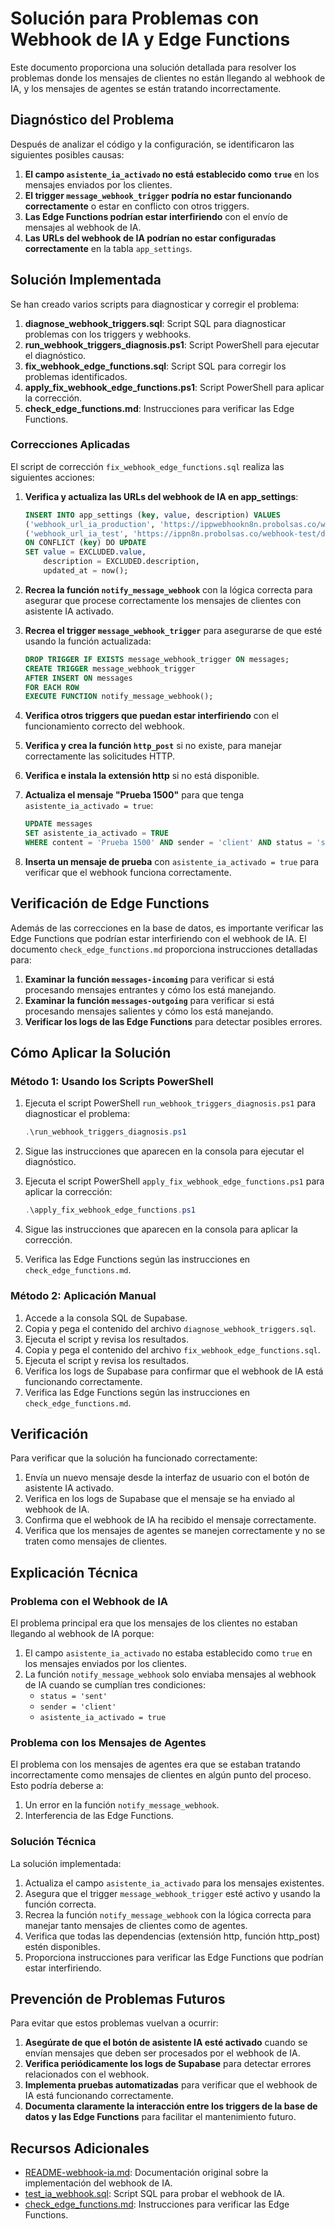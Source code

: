 # Solución para Problemas con Webhook de IA y Edge Functions

Este documento proporciona una solución detallada para resolver los problemas donde los mensajes de clientes no están llegando al webhook de IA, y los mensajes de agentes se están tratando incorrectamente.

## Diagnóstico del Problema

Después de analizar el código y la configuración, se identificaron las siguientes posibles causas:

1. **El campo `asistente_ia_activado` no está establecido como `true`** en los mensajes enviados por los clientes.
2. **El trigger `message_webhook_trigger` podría no estar funcionando correctamente** o estar en conflicto con otros triggers.
3. **Las Edge Functions podrían estar interfiriendo** con el envío de mensajes al webhook de IA.
4. **Las URLs del webhook de IA podrían no estar configuradas correctamente** en la tabla `app_settings`.

## Solución Implementada

Se han creado varios scripts para diagnosticar y corregir el problema:

1. **diagnose_webhook_triggers.sql**: Script SQL para diagnosticar problemas con los triggers y webhooks.
2. **run_webhook_triggers_diagnosis.ps1**: Script PowerShell para ejecutar el diagnóstico.
3. **fix_webhook_edge_functions.sql**: Script SQL para corregir los problemas identificados.
4. **apply_fix_webhook_edge_functions.ps1**: Script PowerShell para aplicar la corrección.
5. **check_edge_functions.md**: Instrucciones para verificar las Edge Functions.

### Correcciones Aplicadas

El script de corrección `fix_webhook_edge_functions.sql` realiza las siguientes acciones:

1. **Verifica y actualiza las URLs del webhook de IA en app_settings**:
   ```sql
   INSERT INTO app_settings (key, value, description) VALUES
   ('webhook_url_ia_production', 'https://ippwebhookn8n.probolsas.co/webhook/d2d918c0-7132-43fe-9e8c-e07b033f2e6b', 'URL del webhook de IA en producción'),
   ('webhook_url_ia_test', 'https://ippn8n.probolsas.co/webhook-test/d2d918c0-7132-43fe-9e8c-e07b033f2e6b', 'URL del webhook de IA en entorno de pruebas')
   ON CONFLICT (key) DO UPDATE 
   SET value = EXCLUDED.value,
       description = EXCLUDED.description,
       updated_at = now();
   ```

2. **Recrea la función `notify_message_webhook`** con la lógica correcta para asegurar que procese correctamente los mensajes de clientes con asistente IA activado.

3. **Recrea el trigger `message_webhook_trigger`** para asegurarse de que esté usando la función actualizada:
   ```sql
   DROP TRIGGER IF EXISTS message_webhook_trigger ON messages;
   CREATE TRIGGER message_webhook_trigger
   AFTER INSERT ON messages
   FOR EACH ROW
   EXECUTE FUNCTION notify_message_webhook();
   ```

4. **Verifica otros triggers que puedan estar interfiriendo** con el funcionamiento correcto del webhook.

5. **Verifica y crea la función `http_post`** si no existe, para manejar correctamente las solicitudes HTTP.

6. **Verifica e instala la extensión http** si no está disponible.

7. **Actualiza el mensaje "Prueba 1500"** para que tenga `asistente_ia_activado = true`:
   ```sql
   UPDATE messages
   SET asistente_ia_activado = TRUE
   WHERE content = 'Prueba 1500' AND sender = 'client' AND status = 'sent';
   ```

8. **Inserta un mensaje de prueba** con `asistente_ia_activado = true` para verificar que el webhook funciona correctamente.

## Verificación de Edge Functions

Además de las correcciones en la base de datos, es importante verificar las Edge Functions que podrían estar interfiriendo con el webhook de IA. El documento `check_edge_functions.md` proporciona instrucciones detalladas para:

1. **Examinar la función `messages-incoming`** para verificar si está procesando mensajes entrantes y cómo los está manejando.
2. **Examinar la función `messages-outgoing`** para verificar si está procesando mensajes salientes y cómo los está manejando.
3. **Verificar los logs de las Edge Functions** para detectar posibles errores.

## Cómo Aplicar la Solución

### Método 1: Usando los Scripts PowerShell

1. Ejecuta el script PowerShell `run_webhook_triggers_diagnosis.ps1` para diagnosticar el problema:
   ```powershell
   .\run_webhook_triggers_diagnosis.ps1
   ```

2. Sigue las instrucciones que aparecen en la consola para ejecutar el diagnóstico.

3. Ejecuta el script PowerShell `apply_fix_webhook_edge_functions.ps1` para aplicar la corrección:
   ```powershell
   .\apply_fix_webhook_edge_functions.ps1
   ```

4. Sigue las instrucciones que aparecen en la consola para aplicar la corrección.

5. Verifica las Edge Functions según las instrucciones en `check_edge_functions.md`.

### Método 2: Aplicación Manual

1. Accede a la consola SQL de Supabase.
2. Copia y pega el contenido del archivo `diagnose_webhook_triggers.sql`.
3. Ejecuta el script y revisa los resultados.
4. Copia y pega el contenido del archivo `fix_webhook_edge_functions.sql`.
5. Ejecuta el script y revisa los resultados.
6. Verifica los logs de Supabase para confirmar que el webhook de IA está funcionando correctamente.
7. Verifica las Edge Functions según las instrucciones en `check_edge_functions.md`.

## Verificación

Para verificar que la solución ha funcionado correctamente:

1. Envía un nuevo mensaje desde la interfaz de usuario con el botón de asistente IA activado.
2. Verifica en los logs de Supabase que el mensaje se ha enviado al webhook de IA.
3. Confirma que el webhook de IA ha recibido el mensaje correctamente.
4. Verifica que los mensajes de agentes se manejen correctamente y no se traten como mensajes de clientes.

## Explicación Técnica

### Problema con el Webhook de IA

El problema principal era que los mensajes de los clientes no estaban llegando al webhook de IA porque:

1. El campo `asistente_ia_activado` no estaba establecido como `true` en los mensajes enviados por los clientes.
2. La función `notify_message_webhook` solo enviaba mensajes al webhook de IA cuando se cumplían tres condiciones:
   - `status = 'sent'`
   - `sender = 'client'`
   - `asistente_ia_activado = true`

### Problema con los Mensajes de Agentes

El problema con los mensajes de agentes era que se estaban tratando incorrectamente como mensajes de clientes en algún punto del proceso. Esto podría deberse a:

1. Un error en la función `notify_message_webhook`.
2. Interferencia de las Edge Functions.

### Solución Técnica

La solución implementada:

1. Actualiza el campo `asistente_ia_activado` para los mensajes existentes.
2. Asegura que el trigger `message_webhook_trigger` esté activo y usando la función correcta.
3. Recrea la función `notify_message_webhook` con la lógica correcta para manejar tanto mensajes de clientes como de agentes.
4. Verifica que todas las dependencias (extensión http, función http_post) estén disponibles.
5. Proporciona instrucciones para verificar las Edge Functions que podrían estar interfiriendo.

## Prevención de Problemas Futuros

Para evitar que estos problemas vuelvan a ocurrir:

1. **Asegúrate de que el botón de asistente IA esté activado** cuando se envían mensajes que deben ser procesados por el webhook de IA.
2. **Verifica periódicamente los logs de Supabase** para detectar errores relacionados con el webhook.
3. **Implementa pruebas automatizadas** para verificar que el webhook de IA está funcionando correctamente.
4. **Documenta claramente la interacción entre los triggers de la base de datos y las Edge Functions** para facilitar el mantenimiento futuro.

## Recursos Adicionales

- [README-webhook-ia.md](README-webhook-ia.md): Documentación original sobre la implementación del webhook de IA.
- [test_ia_webhook.sql](test_ia_webhook.sql): Script SQL para probar el webhook de IA.
- [check_edge_functions.md](check_edge_functions.md): Instrucciones para verificar las Edge Functions.
